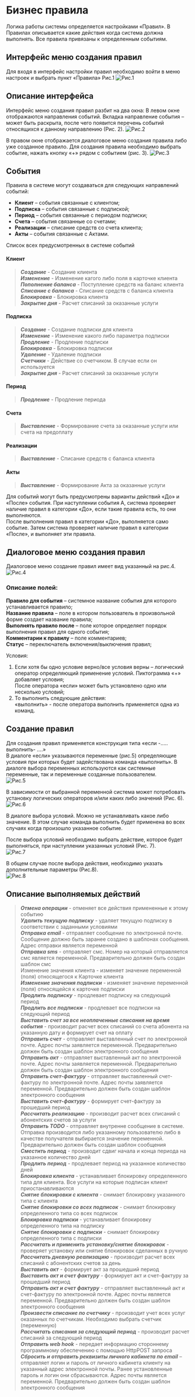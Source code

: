 # Бизнес правила

Логика работы системы определяется настройками «Правил». В Правилах описывается какие действия когда система должна выполнять. Все правила привязаны к определенным событиям.
## Интерфейс меню создания правил

Для входя в интерфейс настройки правил необходимо войти в меню настроек и выбрать пункт «Правила» Рис.1 
![Рис.1](rules_pic1.png)

## Описание интерфейса

Интерфейс меню создания правил разбит на два окна: 
В левом окне отображаются направления событий. Вкладка направление события – может быть раскрыта, после чего появится перечень событий относящихся к данному направлению (Рис. 2). 
![Рис.2](rules_pic2.png)

В правом окне отображается диалоговое меню создания правила либо уже созданное правило. Для создания правила необходимо выбрать событие, нажать кнопку «+» рядом с событием (рис. 3).
![Рис.3](rules_pic3.png)

## События

Правила в системе могут создаваться для следующих направлений событий:

* **Клиент** – события связанные с клиентом;
* **Подписка** – события связанные с подпиской;
* **Период** – события связанные с периодом подписки;
* **Счета** – события связанные со счетами;
* **Реализации** – списание средств со счета клиента;
* **Акты** – события связанные с Актами.


Список всех предусмотренных в системе событий  

#### Клиент
  
> ***Создание*** - Создание клиента  
> ***Изменение*** - Изменение кагого либо поля в карточке клиента  
> ***Пополнение баланса*** - Поступление средств на баланс клиента  
> ***Списание с баланса*** - Списание средств с баланса клиента  
> ***Блокировка*** - Блокировка клиента  
> ***Закрытие дня*** - Расчет списаний за оказанные услуги  

#### Подписка

> ***Создание*** - Создание подписки для клиента  
> ***Изменение*** - Изменение какого либо параметра подписки  
> ***Продление*** - Продление подписки  
> ***Блокировка*** - Блокировка подписки  
> ***Удаление*** - Удаление подписки  
> ***Счетчики*** - Действие со счетчиком. В случае если он используется  
> ***Закрытие дня*** - Расчет списаний за оказанные услуги

#### Период

> ***Продление*** - Продление периода

#### Счета

> ***Выставление*** - Формирование счета за оказанные услуги или счета на предоплату

#### Реализации

> ***Выставление*** - Списание средств с баланса клиента

#### Акты

> ***Выставление*** - Формирование Акта за оказанные услуги

Для событий могут быть предусмотрены варианты действий «До» и «После» события.
При наступлении события А, система проверяет наличие правил в категории «До», если такие правила есть, то они выполняются.  
После выполнения правил в категории «До», выполняется само событие. Затем система проверяет наличие правил в категории «После», и выполняет эти правила.

## Диалоговое меню создания правил

Диалоговое меню создание правил имеет вид указанный на рис.4.
![Рис.4](rules_pic4.png)

### Описание полей:

**Правило для события** – системное название события для которого устанавливается правило;  
**Название правила** – поле в котором пользователь в произвольной форме создает название правила;  
**Выполнять правило после** – поле которое определяет порядок выполнения правил для одного события;  
**Комментарии к правилу** – поле комментариев;  
**Статус** –  переключатель включения/выключения правил;  


Условия:  
1. Если хотя бы одно условие верно/все условия верны – логический оператор определяющий применение условий. Пиктограмма «+» добавляет условия;  
После оператора «если» может быть установлено одно или несколько условий;  
2. То выполнить следующие действия:  
«выполнить» - после оператора выполнить применяется одна из команд. 


## Создание правил

Для создания правил применяется конструкция типа «если -….. выполнить- ….»  
В диалоге «если» указываются переменные (рис.5) определяющие условия при которых будет задействована команда «выполнить». В диалоге выбора переменных используются как системные переменные, так и переменные созданные пользователем.   
![Рис.5](rules_pic5.png)  

В зависимости от выбранной переменной система может потребовать установку логических операторов и/или каких либо значений (Рис. 6).  
![Рис.6](rules_pic6.png)  

В диалоге выбора условий. Можно не устанавливать какое либо значение. В этом случае команда выполнить будет применена во всех случаях когда произошло указанное событие.  

После выбора условий необходимо выбрать действие, которое будет выполняться, при наступлении указанных условий (Рис. 7).  
![Рис.7](rules_pic7.png)

В общем случае после выбора действия, необходимо указать дополнительные параметры (Рис.8).  
![Рис.8](rules_pic8.png)   


## Описание выполняемых действий

> ***Отмена операции*** - отменяет все действия примененные к этому событию  
> ***Удалить текущую подписку*** - удаляет текущую подписку в соответствии с заданными условиями  
> ***Отправка email*** - отправляет сообщение по электронной почте. Сообщение должно быть заранее создано в шаблонах сообщения. Адрес отправки является переменной  
> ***Отправка sms*** - отправляет смс. Номер на который отправляется смс является переменной. Предварительно должен быть создан шаблон смс  
Изменение значения клиента - изменяет значение переменной (поля) относящегося к Карточке клиента  
> ***Изменение значения подписки*** - изменяет значение переменной (поля) относящейся к карточке подписки  
> ***Продлить подписку*** - продлевает подписку на следующий период  
> ***Продлить все подписки*** - продлевает все подписки на следующий период  
> ***Выставить счет за все неоплаченные списания на время события*** - производит расчет всех списаний со счета абонента на указанную дату и формирует счет на оплату  
> ***Отправить счет*** - отправляет выставленный счет по электронной почте. Адрес почты заявляется переменной. Предварительно должен быть создан шаблон электронного сообщения  
> ***Отправить акт*** - отправляет выставленный акт по электронной почте. Адрес почты заявляется переменной. Предварительно должен быть создан шаблон электронного сообщения  
> ***Отправить счет-фактуру*** - отправляет выставленный счет-фактуру по электронной почте. Адрес почты заявляется переменной. Предварительно должен быть создан шаблон электронного сообщения  
> ***Выставить счет-фактуру*** - формирует счет-фактуру за прошедший период  
> ***Рассчитать реализацию*** - производит расчет всех списаний с абонентских счетов за услуги  
> ***Отправить TODO*** - отправляет внутренне сообщение в системе. Отправка производится либо указанному пользователю либо в качестве получателя выбирается значение переменной. Предварительно должен быть создан шаблон сообщения  
> ***Сместить период*** - производит сдвиг начала и конца периода на указанное количество дней  
> ***Продлить период*** - продлевает период на указанное количество дней  
> ***Блокировка клиента*** - устанавливает блокировку определенного типа для клиента. Все услуги на которые подписан клиент приостанавливаются  
> ***Снятие блокировки с клиента*** - снимает блокировку указанного типа с клиента  
> ***Снятие блокировки со всех подписок*** - снимает блокировку определенного типа со всех подписок  
> ***Блокировка подписки*** - устанавливает блокировку определенного типа на подписку  
> ***Снятие блокировки с подписки*** - снимает блокировку определенного типа с подписки  
> ***Рассчитать и применить установку/снятие блокировок*** - проверяет установку или снятие блокировок сделанных в ручную  
> ***Рассчитать дневную реализацию*** - производит расчет всех списаний с абонентских счетов за день  
> ***Выставить акт*** - формирует акт за прошедший период  
> ***Выставить акт и счет фактуру*** - формирует акт и счет-фактуру за прошедший период  
> ***Отправить акт и счет фактуру*** - отправляет выставленный акт и счет-фактуру по электронной почте. Адрес почты является переменной. Предварительно должен быть создан шаблон электронного сообщения  
> ***Произвести списание по счетчику*** - производит учет всех услуг оказанных по счетчикам. Необходимо выбрать счетчик (переменную)  
> ***Рассчитать списания за следующий период*** - производит расчет списаний за следующий период  
> ***Отправить web hook*** - передает информацию стороннему программному обеспечению с помощью HttpPOST запроса  
> ***Сбросить и отправить реквизиты личного кабинета по email*** – отправляет логин и пароль от личного кабинета клиенту на указанный адрес электронной почты. Ранее установленные пароль и логин они сбрасываются. Адрес почты является переменной. Предварительно должен быть создан шаблон электронного сообщения





 
